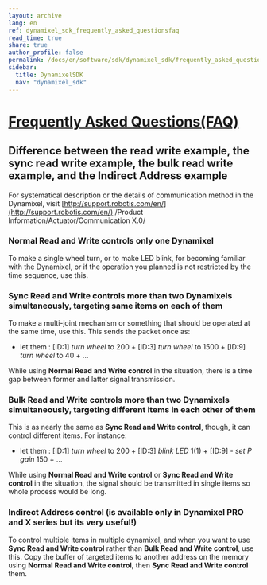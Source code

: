 ```yaml
---
layout: archive
lang: en
ref: dynamixel_sdk_frequently_asked_questionsfaq
read_time: true
share: true
author_profile: false
permalink: /docs/en/software/sdk/dynamixel_sdk/frequently_asked_questionsfaq/
sidebar:
  title: DynamixelSDK
  nav: "dynamixel_sdk"
---
```


<div style="counter-reset: h1 6"></div>

# [Frequently Asked Questions(FAQ)](#frequently-asked-questionsfaq)

## Difference between the read write example, the sync read write example, the bulk read write example, and the Indirect Address example

For systematical description or the details of communication method in the Dynamixel, visit [http://support.robotis.com/en/](http://support.robotis.com/en/) /Product Information/Actuator/Communication X.0/

### Normal Read and Write controls only one Dynamixel

To make a single wheel turn, or to make LED blink, for becoming familiar with the Dynamixel, or if the operation you planned is not restricted by the time sequence, use this. 

### Sync Read and Write controls more than two Dynamixels simultaneously, targeting same items on each of them

To make a multi-joint mechanism or something that should be operated at the same time, use this. 
This sends the packet once as:
 * let them : [ID:1] _turn wheel_ to 200 + [ID:3] _turn wheel_ to 1500 + [ID:9] _turn wheel_ to 40 + ...

While using **Normal Read and Write control** in the situation, there is a time gap between former and latter signal transmission. 

### Bulk Read and Write controls more than two Dynamixels simultaneously, targeting different items in each other of them

This is as nearly the same as **Sync Read and Write control**, though, it can control different items. For instance:
 * let them : [ID:1] _turn wheel_ to 200 + [ID:3]  _blink LED_ 1(1) + [ID:9] - _set P gain_ 150 + ...

While using **Normal Read and Write control** or **Sync Read and Write control** in the situation, the signal should be transmitted in single items so whole process would be long.  

### Indirect Address control (is available only in Dynamixel PRO and X series but its very useful!)
To control multiple items in multiple dynamixel, and when you want to use **Sync Read and Write control** rather than **Bulk Read and Write control**, use this. Copy the buffer of targeted items to another address on the memory using **Normal Read and Write control**, then **Sync Read and Write control** them.
